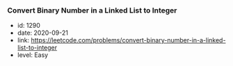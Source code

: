 ### Convert Binary Number in a Linked List to Integer

* id: 1290
* date: 2020-09-21
* link: https://leetcode.com/problems/convert-binary-number-in-a-linked-list-to-integer
* level: Easy

